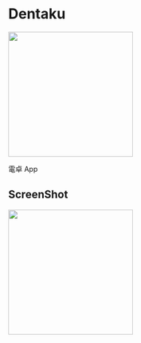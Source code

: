 # Dentaku

<img src="https://user-images.githubusercontent.com/83286066/120335828-c1a93000-c32c-11eb-94cc-d663709d4b4d.png" width="250">

電卓 App
 
 


## ScreenShot
<img src="https://user-images.githubusercontent.com/83286066/120608399-20d18680-c48c-11eb-8d63-ec6ba049fba0.png" width="250">

